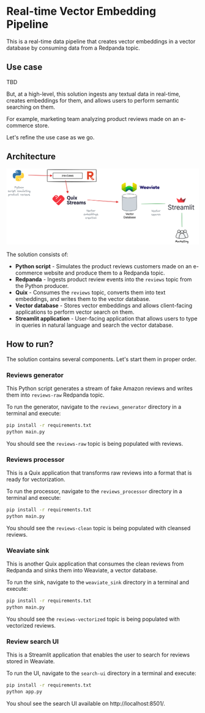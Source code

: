 # Real-time Vector Embedding Pipeline

This is a real-time data pipeline that creates vector embeddings in a vector database by consuming data from a Redpanda topic.

## Use case 

TBD

But, at a high-level, this solution ingests any textual data in real-time, creates embeddings for them, and allows users to perform semantic searching on them.

For example, marketing team analyzing product reviews made on an e-commerce store.

Let's refine the use case as we go.

## Architecture

![](./architecture.png)

The solution consists of:
- **Python script** - Simulates the product reviews customers made on an e-commerce website and produce them to a Redpanda topic.
- **Redpanda** - Ingests product review events into the `reviews` topic from the Python producer.
- **Quix** - Consumes the `reviews` topic, converts them into text embeddings, and writes them to the vector database.
- **Vector database** - Stores vector embeddings and allows client-facing applications to perform vector search on them.
- **Streamlit application** - User-facing application that allows users to type in queries in natural language and search the vector database.

## How to run?

The solution contains several components. Let's start them in proper order.

### Reviews generator
This Python script generates a stream of fake Amazon reviews and writes them into `reviews-raw` Redpanda topic.

To run the generator, navigate to the `reviews_generator` directory in a terminal and execute:

```bash
pip install -r requirements.txt
python main.py
```
You should see the `reviews-raw` topic is being populated with reviews.

### Reviews processor
This is a Quix application that transforms raw reviews into a format that is ready for vectorization.

To run the processor, navigate to the `reviews_processor` directory in a terminal and execute:

```bash
pip install -r requirements.txt
python main.py
```
You should see the `reviews-clean` topic is being populated with cleansed reviews.

### Weaviate sink
This is another Quix application that consumes the clean reviews from Redpanda and sinks them into Weaviate, a vector database.

To run the sink, navigate to the `weaviate_sink` directory in a terminal and execute:

```bash
pip install -r requirements.txt
python main.py
```
You should see the `reviews-vectorized` topic is being populated with vectorized reviews.

### Review search UI
This is a Streamlit application that enables the user to search for reviews stored in Weaviate.

To run the UI, navigate to the `search-ui` directory in a terminal and execute:

```bash
pip install -r requirements.txt
python app.py
```
You shoul see the search UI available on http://localhost:8501/.
